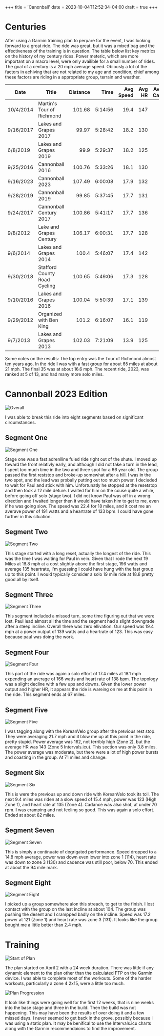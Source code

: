 +++
title = 'Canonball'
date = 2023-10-04T12:52:34-04:00
draft = true
+++
# Centuries

After using a Garmin training plan to perpare for the event, I was looking forward to a great ride. The ride was great, but it was a mixed bag and the effectiveness of the training is in question. The table below list key metrics on the history of my century rides. Power meteric, which are more important on a macro level, were only availible for a small number of rides. The goal of a century is a 20 mph average speed. Obiously a lot of the factors in achiving that are not related to my age and condition, chief among these factors are riding in a appropriate group, terrain and weather.


| Date      | Title                        | Distance |    Time | Avg Speed | Avg HR | Avg Bike Cadence |
| --------- | ---------------------------- | -------: | ------: | --------: | -----: | ---------------: |
| 10/4/2014 | Martin's Tour of Richmond    |   101.68 | 5:14:56 |      19.4 |    147 |               83 |
| 9/16/2017 | Lakes and Grapes 2017        |    99.97 | 5:28:42 |      18.2 |    130 |               75 |
| 6/8/2019  | Lakes and Grapes 2019        |     99.9 | 5:29:37 |      18.2 |    125 |               72 |
| 9/25/2016 | Cannonball 2016              |   100.76 | 5:33:26 |      18.1 |    130 |               73 |
| 9/16/2023 | Cannonball 2023              |   107.49 | 6:00:08 |      17.9 |    132 |               74 |
| 9/28/2019 | Cannonball 2019              |    99.85 | 5:37:45 |      17.7 |    131 |               75 |
| 9/24/2017 | Cannonball Century 2017      |   100.86 | 5:41:17 |      17.7 |    136 |               72 |
| 9/8/2012  | Lake and Grapes Century      |   106.17 | 6:00:31 |      17.7 |    128 |               71 |
| 9/6/2014  | Lakes and Grapes 2014        |    100.4 | 5:46:07 |      17.4 |    142 |               81 |
| 9/30/2018 | Stafford County Road Cycling |   100.65 | 5:49:06 |      17.3 |    128 |               72 |
| 9/10/2016 | Lakes and Grapes 2016        |   100.04 | 5:50:39 |      17.1 |    139 |               71 |
| 9/29/2012 | Organized with Ben King      |    101.2 | 6:16:07 |      16.1 |    119 |               71 |
| 9/7/2013  | Lakes and Grapes 2013        |   102.03 | 7:21:09 |      13.9 |    125 |               78 |


Some notes on the results: The top entry was the Tour of Richmond almost ten years ago.  In the ride I was with a fast group for about 65 miles at about 21 mph. The final 35 was at about 16.6 mph. The recent ride, 2023, was ranked at 5 of 13, and had many more solo miles.

# Cannonball 2023 Edition

![Overall](CB2023-Overall.PNG)

I was able to break this ride into eight segments based on significant circumstances.

## Segment One

![Segment One](First-Stage-Fast-Group.PNG)

Stage one was a fast adreniline fuled ride right out of the shute. I moved up toward the front relativly early, and although I did not take a turn in the lead, I spent too much time in the two and three spot for a 66 year old. The group passed the first reststop and broke-up somewhat after a hill. I was in the two spot, and the lead was probally putting out too much power. I decieded to wait for Paul and stick with him. Unfortunatly he stopped at the  resetstop and then took a 12 mile deture. I waited for him on the couse quite a while, before going off solo (stage two). I did not know Paul was off in a wrong direction and I waited longer then it would have taken him to get to me, even if he was going slow.  The speed was 22.4 for 18 miles, and it cost me an averave power of 191 watts and a heartrate of 133 bpm. I could have gone further in this situation.

## Segment Two

![Segment Two](Second-Stage-Solo.PNG)

This stage started with a long reset, actually the longest of the ride. This was the time I was waiting for Paul in vein.  Given that I rode the next 19 Miles at 18.8 mph at a cost slightly above the first stage, 196 watts and average 135 heartrate, I'm guessing I could have hung with the fast group up to this point. I would typically consider a solo 19 mile ride at 18.8 pretty good all by itself.

## Segment Three

![Segment Three](Third-Stage-with-Paul.PNG)

This segment included a missed turn, some time figuring out that we were lost. Paul lead almost all the time and the segment had a slight downgrade after a steep incline. Overall there was zero ellivation. Our speed was 19.4 mph at a power output of 139 watts and a heartrate of 123.  This was easy because paul was doing the work.

## Segment Four

![Segment Four](Forth-Stage-Solo.PNG)

This part of the ride was again a solo effort of 17.4 miles at 18.1 mph expending an average of 166 watts and heart rate of 138 bpm. The topology was a slight decline with a few ups and downs. Given the lower power output and higher HR, it appears the ride is wareing on me at this point in the ride. This segment ends at 67 miles.

## Segment Five

![Segment Five](Fifth-Stage-Kvelo.PNG)

I was tagging along with the KoreanVelo group after the previous rest stop. They were averaging 21.7 mph and it blow me up at this point in the ride, pretty stupid. Power average was 162, not terribly high (Zone 2), but the average HR was 143 (Zone 5 Intervals.icu). This section was only 3.8 miles. The power average was moderate, but there were a lot of high power bursts and coasting in the group. At 71 miles and change.

## Segment Six

![Segment Six](Sixth-sStage-solo.PNG)

This is were the previous up and down ride with KoreanVelo took its toll.  The next 9.4 miles was riden at a slow speed of 15.4 mph, power was 123 (High Zone 1), and heart rate at 135 (Zone 4). Cadance was also shot, at under 70 rpm. I was cramping and not feeling so good. This was again a solo effort. Ended at about 82 miles.

## Segment Seven

![Segment Seven](Seventh-Solo.PNG)

This is simply a continuate of degrigated performance. Speed dropped to a 14.8 mph average, power was down even lower into zone 1 (114), heart rate was down to zone 3 (130) and cadence was still poor, below 70. This ended at about the 94 mile mark.

## Segment Eight

![Segment Eight](Eighth-With-goup.PNG)

I picked up a group somewhere alon this streach, to get to the finish. I lost contact with the group on the last incline at about 104. The group was pushing the desent and I crampped badly on the incline. Speed was 17.2 power at 121 (Zone 1) and heart rate was zone 3 (131). It looks like the group bought me a little better than 2.4 mph.

# Training

![Start of Plan](ThePlan.PNG)

The plan started on April 2 with a 24 week duration. There was little if any dynamic element to the plan other than the calculated FTP on the Garmin device. I was able to complete most of the workouts. Some of the harder workouts, particularly a zone 4 2x15, were a little too much.

![Plan Progression](Progress.PNG)

It look like things were going well for the first 12 weeks, that is nine weeks into the base stage and three in the build. Then the build was not happening. This may have been the results of over doing it and a few missed days. I never seemed to get back in the grove, possibly because I was using a static plan. It may be benifical to use the Intervals.icu charts along with the Garmin recommendaions to find the improvement.